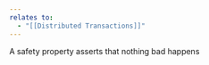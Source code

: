 ```yaml
---
relates to:
  - "[[Distributed Transactions]]"
---
```

A safety property asserts that nothing bad happens